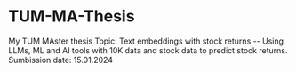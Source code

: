 # TUM-MA-Thesis
 My TUM MAster thesis
Topic: Text embeddings with stock returns
-- Using LLMs, ML and AI tools with 10K data and stock data to predict stock returns. 
Sumbission date: 15.01.2024

